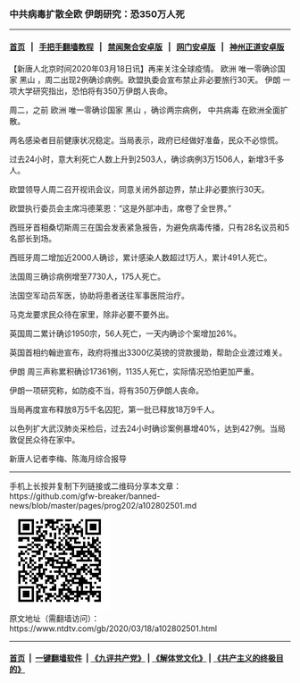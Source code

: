 ### 中共病毒扩散全欧 伊朗研究：恐350万人死
------------------------

#### [首页](https://github.com/gfw-breaker/banned-news/blob/master/README.md) &nbsp;&nbsp;|&nbsp;&nbsp; [手把手翻墙教程](https://github.com/gfw-breaker/guides/wiki) &nbsp;&nbsp;|&nbsp;&nbsp; [禁闻聚合安卓版](https://github.com/gfw-breaker/bn-android) &nbsp;&nbsp;|&nbsp;&nbsp; [网门安卓版](https://github.com/oGate2/oGate) &nbsp;&nbsp;|&nbsp;&nbsp; [神州正道安卓版](https://github.com/SzzdOgate/update) 



<div><div class="post_content" itemprop="articleBody">
 <p>
  【新唐人北京时间2020年03月18日讯】再来关注全球疫情。
  <ok href="https://www.ntdtv.com/gb/欧洲.htm">
   欧洲
  </ok>
  唯一零确诊国家
  <ok href="https://www.ntdtv.com/gb/黑山.htm">
   黑山
  </ok>
  ，周二出现2例确诊病例。欧盟执委会宣布禁止非必要旅行30天。
  <ok href="https://www.ntdtv.com/gb/伊朗.htm">
   伊朗
  </ok>
  一项大学研究指出，恐怕将有350万伊朗人丧命。
 </p>
 <p>
  周二，之前
  <ok href="https://www.ntdtv.com/gb/欧洲.htm">
   欧洲
  </ok>
  唯一零确诊国家
  <ok href="https://www.ntdtv.com/gb/黑山.htm">
   黑山
  </ok>
  ，确诊两宗病例，
  <ok href="https://www.ntdtv.com/gb/中共病毒.htm">
   中共病毒
  </ok>
  在欧洲全面扩散。
 </p>
 <p>
  两名感染者目前健康状况稳定。当局表示，政府已经做好准备，民众不必惊慌。
 </p>
 <p>
  过去24小时，意大利死亡人数上升到2503人，确诊病例3万1506人，新增3千多人。
 </p>
 <p>
  欧盟领导人周二召开视讯会议，同意关闭外部边界，禁止非必要旅行30天。
 </p>
 <p>
  欧盟执行委员会主席冯德莱恩：“这是外部冲击，席卷了全世界。”
 </p>
 <p>
  西班牙首相桑切斯周三在国会发表紧急报告，为避免病毒传播，只有28名议员和5名部长到场。
 </p>
 <p>
  西班牙周二增加近2000人确诊，累计感染人数超过1万人，累计491人死亡。
 </p>
 <p>
  法国周三确诊病例增至7730人，175人死亡。
 </p>
 <p>
  法国空军动员军医，协助将患者送往军事医院治疗。
 </p>
 <p>
  马克龙要求民众待在家里，除非必要不要外出。
 </p>
 <p>
  英国周二累计确诊1950宗，56人死亡，一天内确诊个案增加26%。
 </p>
 <p>
  英国首相约翰逊宣布，政府将推出3300亿英镑的贷款援助，帮助企业渡过难关。
 </p>
 <p>
  <ok href="https://www.ntdtv.com/gb/伊朗.htm">
   伊朗
  </ok>
  周三声称累积确诊17361例，1135人死亡，实际情况恐怕更加严重。
 </p>
 <p>
  伊朗一项研究称，如防疫不当，将有350万伊朗人丧命。
 </p>
 <p>
  当局再度宣布释放8万5千名囚犯，第一批已释放18万9千人。
 </p>
 <p>
  以色列扩大武汉肺炎采检后，过去24小时确诊案例暴增40%，达到427例。当局敦促民众待在家中。
 </p>
 <p>
  新唐人记者李梅、陈海月综合报导
 </p>
 <div class="single_ad">
 </div>
</div>
</div>
<hr/>
手机上长按并复制下列链接或二维码分享本文章：<br/>
https://github.com/gfw-breaker/banned-news/blob/master/pages/prog202/a102802501.md <br/>
<a href='https://github.com/gfw-breaker/banned-news/blob/master/pages/prog202/a102802501.md'><img src='https://github.com/gfw-breaker/banned-news/blob/master/pages/prog202/a102802501.md.png'/></a> <br/>
原文地址（需翻墙访问）：https://www.ntdtv.com/gb/2020/03/18/a102802501.html


------------------------
#### [首页](https://github.com/gfw-breaker/banned-news/blob/master/README.md) &nbsp;|&nbsp; [一键翻墙软件](https://github.com/gfw-breaker/nogfw/blob/master/README.md) &nbsp;| [《九评共产党》](https://github.com/gfw-breaker/9ping.md/blob/master/README.md#九评之一评共产党是什么) | [《解体党文化》](https://github.com/gfw-breaker/jtdwh.md/blob/master/README.md) | [《共产主义的终极目的》](https://github.com/gfw-breaker/gczydzjmd.md/blob/master/README.md)


<img src='http://gfw-breaker.win/banned-news/pages/prog202/a102802501.md' width='0px' height='0px'/>